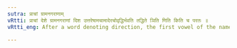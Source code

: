 ```yaml
---
sutra: प्राचां ग्रामनगराणाम्
vRtti: प्राचां देशे ग्रामनगराणां दिश उत्तरेषामचामादेरचोवृद्धिर्भवति तद्धिते ञिति णिति किति च परतः ॥
vRtti_eng: After a word denoting direction, the first vowel of the name of a village or city in the land of the eastern people, gets the _Vriddhi_ before a _Taddhita_ affix having an indicatory ञ्, ण् or क् ॥

---
```

